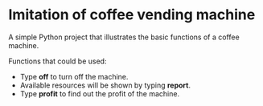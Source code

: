 # Imitation of coffee vending machine 
A simple Python project that illustrates the basic functions of a coffee machine.

Functions that could be used:
* Type **off** to turn off the machine.
* Available resources will be shown by typing **report**.
* Type **profit** to find out the profit of the machine.
